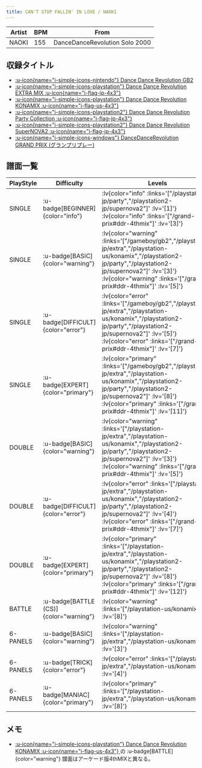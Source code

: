 ```yaml
---
title: CAN'T STOP FALLIN' IN LOVE / NAOKI
---
```


|Artist|BPM|From|
|------|---|----|
|NAOKI|155|DanceDanceRevolution Solo 2000|

## 収録タイトル

- [ :u-icon{name="i-simple-icons-nintendo"} Dance Dance Revolution GB2](/gameboy/gb2)
- [ :u-icon{name="i-simple-icons-playstation"} Dance Dance Revolution EXTRA MIX :u-icon{name="i-flag-jp-4x3"} ](/playstation-jp/extra)
- [ :u-icon{name="i-simple-icons-playstation"} Dance Dance Revolution KONAMIX :u-icon{name="i-flag-us-4x3"} ](/playstation-us/konamix)
- [ :u-icon{name="i-simple-icons-playstation2"} Dance Dance Revolution Party Collection :u-icon{name="i-flag-jp-4x3"} ](/playstation2-jp/party)
- [ :u-icon{name="i-simple-icons-playstation2"} Dance Dance Revolution SuperNOVA2 :u-icon{name="i-flag-jp-4x3"} ](/playstation2-jp/supernova2)
- [ :u-icon{name="i-simple-icons-windows"} DanceDanceRevolution GRAND PRIX (グランプリプレー)](/grand-prix#ddr-4thmix)

## 譜面一覧

|PlayStyle|Difficulty|Levels|Notes|Movie|
|---------|----------|------|-----|-----|
|SINGLE| :u-badge[BEGINNER]{color="info"} | :lv{color="info" :links='["/playstation2-jp/party","/playstation2-jp/supernova2"]' :lv='[1]'}  :lv{color="info" :links='["/grand-prix#ddr-4thmix"]' :lv='[3]'} |93/0||
|SINGLE| :u-badge[BASIC]{color="warning"} | :lv{color="warning" :links='["/gameboy/gb2","/playstation-jp/extra","/playstation-us/konamix","/playstation2-jp/party","/playstation2-jp/supernova2"]' :lv='[3]'}  :lv{color="warning" :links='["/grand-prix#ddr-4thmix"]' :lv='[5]'} |160/0||
|SINGLE| :u-badge[DIFFICULT]{color="error"} | :lv{color="error" :links='["/gameboy/gb2","/playstation-jp/extra","/playstation-us/konamix","/playstation2-jp/party","/playstation2-jp/supernova2"]' :lv='[5]'}  :lv{color="error" :links='["/grand-prix#ddr-4thmix"]' :lv='[7]'} |235/0||
|SINGLE| :u-badge[EXPERT]{color="primary"} | :lv{color="primary" :links='["/gameboy/gb2","/playstation-jp/extra","/playstation-us/konamix","/playstation2-jp/party","/playstation2-jp/supernova2"]' :lv='[8]'}  :lv{color="primary" :links='["/grand-prix#ddr-4thmix"]' :lv='[11]'} |328/0||
|DOUBLE| :u-badge[BASIC]{color="warning"} | :lv{color="warning" :links='["/playstation-jp/extra","/playstation-us/konamix","/playstation2-jp/party","/playstation2-jp/supernova2"]' :lv='[3]'}  :lv{color="warning" :links='["/grand-prix#ddr-4thmix"]' :lv='[5]'} |182/0||
|DOUBLE| :u-badge[DIFFICULT]{color="error"} | :lv{color="error" :links='["/playstation-jp/extra","/playstation-us/konamix","/playstation2-jp/party","/playstation2-jp/supernova2"]' :lv='[4]'}  :lv{color="error" :links='["/grand-prix#ddr-4thmix"]' :lv='[7]'} |224/0||
|DOUBLE| :u-badge[EXPERT]{color="primary"} | :lv{color="primary" :links='["/playstation-jp/extra","/playstation-us/konamix","/playstation2-jp/party","/playstation2-jp/supernova2"]' :lv='[8]'}  :lv{color="primary" :links='["/grand-prix#ddr-4thmix"]' :lv='[12]'} |299/0||
|BATTLE| :u-badge[BATTLE (CS)]{color="warning"} | :lv{color="warning" :links='["/playstation-us/konamix"]' :lv='[8]'} |||
|6-PANELS| :u-badge[BASIC]{color="warning"} | :lv{color="warning" :links='["/playstation-jp/extra","/playstation-us/konamix"]' :lv='[3]'} |160/0||
|6-PANELS| :u-badge[TRICK]{color="error"} | :lv{color="error" :links='["/playstation-jp/extra","/playstation-us/konamix"]' :lv='[4]'} |235/0||
|6-PANELS| :u-badge[MANIAC]{color="primary"} | :lv{color="primary" :links='["/playstation-jp/extra","/playstation-us/konamix"]' :lv='[8]'} |328/0||

## メモ

- [ :u-icon{name="i-simple-icons-playstation"} Dance Dance Revolution KONAMIX :u-icon{name="i-flag-us-4x3"} ](/playstation-us/konamix)の :u-badge[BATTLE]{color="warning"} 譜面はアーケード版4thMIXと異なる。